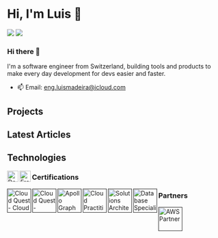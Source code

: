 # Hi, I'm Luis 👋

![](https://komarev.com/ghpvc/?username=luismmadeirac&color=brightgreen)
![](https://img.shields.io/badge/dynamic/json?label=%E2%AD%90%20Total%20stars&query=%24.stars&url=https%3A%2F%2Fapi.github-star-counter.workers.dev%2Fuser%2Fluismmadeirac)

### Hi there 👋

I'm a software engineer from Switzerland, building tools and products to make every day development for devs easier and faster.

- 📫 Email: <a href="malito:eng.luismadeira@icloud.com">eng.luismadeira@icloud.com</a>

## Projects

## Latest Articles

## Technologies

<img align="left" alt="Docker" width="26px" src="https://cdn4.iconfinder.com/data/icons/logos-and-brands/512/97_Docker_logo_logos-512.png" />
<img align="left" alt="Framer motion" width="26px" src="https://cdn.worldvectorlogo.com/logos/framer-motion.svg" />

### Certifications

[<img width="56px" align="left" alt="Cloud Quest - Cloud Practitioner" src="https://images.credly.com/size/340x340/images/2784d0d8-327c-406f-971e-9f0e15097003/image.png" />]()
[<img width="56px" align="left" alt="Cloud Quest - Solutions Architect" src="https://images.credly.com/size/340x340/images/9e9e7ef7-384f-4636-8743-1b89a68fb46b/image.png" />]()
[<img width="56px" align="left" alt="Apollo Graph Associate" src="https://res.cloudinary.com/apollographql/image/upload/v1632844693/badge_sfsiin.svg" />]()
[<img width="56px" align="left" alt="Cloud Practitioner" src="https://www.sunsetlearning.com/wp-content/uploads/2022/06/AWS-Certified-Cloud-Practitioner_badge.png" />]()
[<img width="56px" align="left" alt="Solutions Architect - Associate" src="https://cdn.prod.website-files.com/64e5d9235951ea488bbccad9/66645df90de3867804d2ec04_AWS%20Solutions%20Architect.png" />]()
[<img width="56px" align="left" alt="Database Speciality" src="https://www.pooyan.info/img/certificates/aws_certified_database_specialty_badge.png" />]()

### Partners

[<img width="56px" align="left" alt="AWS Partner" src="https://images.credly.com/images/7b2c708c-a3e1-4c7f-985c-b6b62a5b1db8/image.png" />]()
